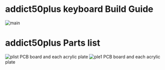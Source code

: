 # addict50plus keyboard Build Guide

![main](https://github.com/user-attachments/assets/1dce476f-f478-4a7e-965b-9dcf54100ee1)
# addict50plus Parts list
![plist](https://github.com/user-attachments/assets/e1a9dc2d-d649-44af-9765-2a330322938a)
PCB board and each acrylic plate
![ple1](https://github.com/user-attachments/assets/536c8912-2620-4de3-a461-41931ba8edc8)
PCB board and each acrylic plate
